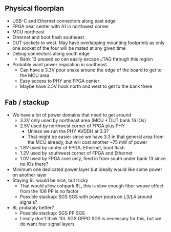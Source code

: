 ## Physical floorplan
* USB-C and Ethernet connectors along east edge
* FPGA near center with A1 in northwest corner
* MCU northeast
* Ethernet and boot flash southeast
* DUT sockets to west. May have overlapping mounting footprints as only one socket of the four will be mated at any given time
* Debug connectors along south edge
	* Bank 13 unused so can easily escape JTAG through this region
* Probably want power regulation in southeast
	* Can have a 3.3V pour snake around the edge of the board to get to the MCU area
	* Easy access to PHY and FPGA center
	* Maybe have 2.5V hook north and west to get to the bank there
## Fab / stackup
* We have a lot of power domains that need to get around
	* 3.3V only used by northeast area (MCU + DUT bank 16 IOs)
	* 2.5V used by northwest corner of FPGA plus PHY
		* Unless we run the PHY AVDDH at 3.3?
		* That might be easier since we have 3.3 in that general area from the MCU already, but will cost another ~75 mW of power
	* 1.8V used by center of FPGA, Ethernet, boot flash
	* 1.2V used by southwest corner of FPGA and Ethernet
	* 1.0V used by FPGA core only, feed in from south under bank 13 since no IOs there?
* Minimum one dedicated power layer but ideally would like some power on another layer
* Staying 6L would be nice, but tricky
	* That would allow oshpark 6L, this is slow enough fiber weave effect from the 106 PP is no factor
	* Possible stackup: SGS SGS with power pours on L3/L4 around signals?
* 8L probably better?
	* Possible stackup: SGS PP SGS
	* I really don't think 10L SGS GPPG SGS is necessary for this, but we do want four signal layers
